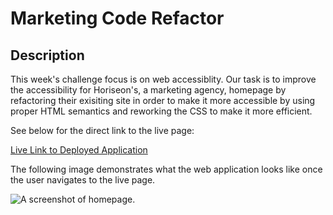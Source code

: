 # Marketing Code Refactor

## Description

This week's challenge focus is on web accessiblity. Our task is to improve the accessibility for Horiseon's, a marketing agency, homepage by refactoring their exisiting site in order to make it more accessible by using proper HTML semantics and reworking the CSS to make it more efficient.



See below for the direct link to the live page:

[Live Link to Deployed Application](https://linhntran.github.io/marketing-code-refactor/)

The following image demonstrates what the web application looks like once the user navigates to the live page. 

![A screenshot of homepage.](./assets/images/horiseon-screenshot.png)